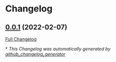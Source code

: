 # Changelog

## [0.0.1](https://github.com/T-Systems-MMS/terraform-azuredevops-project/tree/0.0.1) (2022-02-07)

[Full Changelog](https://github.com/T-Systems-MMS/terraform-azuredevops-project/compare/326a2c1b585030e8238ed7f566947f19fb8f3c99...0.0.1)



\* *This Changelog was automatically generated by [github_changelog_generator](https://github.com/github-changelog-generator/github-changelog-generator)*
